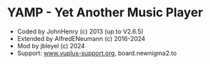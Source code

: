 # YAMP - Yet Another Music Player
* Coded by JohnHenry (c) 2013 (up to V2.6.5)
* Extended by AlfredENeumann (c) 2016-2024
* Mod by jbleyel (c) 2024
* Support: www.vuplus-support.org, board.newnigma2.to


